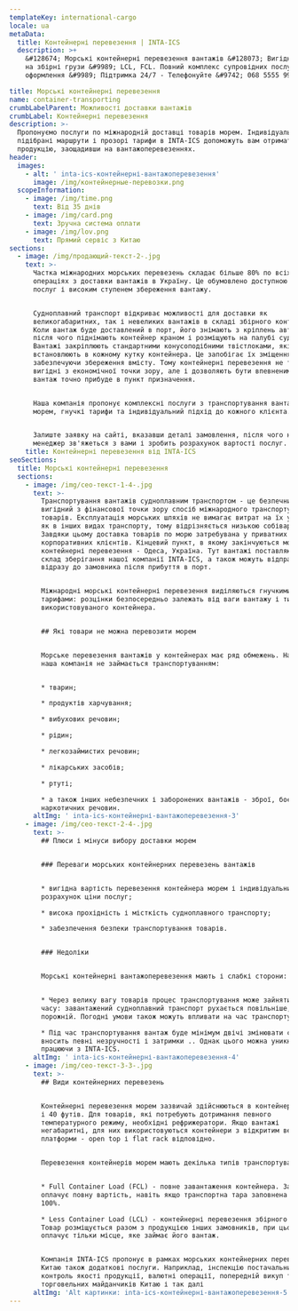 ```yaml
---
templateKey: international-cargo
locale: ua
metaData:
  title: Контейнерні перевезення | INTA-ICS
  description: >+
    &#128674; Морські контейнерні перевезення вантажів &#128073; Вигідні тарифи
    на збірні грузи &#9989; LCL, FCL. Повний комплекс супровідних послуг, митне
    оформлення &#9989; Підтримка 24/7 - Телефонуйте &#9742; 068 5555 999

title: Морські контейнерні перевезення
name: container-transporting
crumbLabelParent: Можливості доставки вантажів
crumbLabel: Контейнерні перевезення
description: >-
  Пропонуємо послуги по міжнародній доставці товарів морем. Індивідуально
  підібрані маршрути і прозорі тарифи в INTA-ICS допоможуть вам отримати
  продукцію, заощадивши на вантажоперевезеннях.
header:
  images:
    - alt: ' inta-ics-контейнерні-вантажоперевезення'
      image: /img/контейнерные-перевозки.png
  scopeInformation:
    - image: /img/time.png
      text: Від 35 днів
    - image: /img/card.png
      text: Зручна система оплати
    - image: /img/lov.png
      text: Прямий сервіс з Китаю
sections:
  - image: /img/продающий-текст-2-.jpg
    text: >-
      Частка міжнародних морських перевезень складає більше 80% по всіх
      операціях з доставки вантажів в Україну. Це обумовлено доступною вартістю
      послуг і високим ступенем збереження вантажу.


      Судноплавний транспорт відкриває можливості для доставки як
      великогабаритних, так і невеликих вантажів в складі збірного контейнера.
      Коли вантаж буде доставлений в порт, його знімають з кріплень автомобіля,
      після чого піднімають контейнер краном і розміщують на палубі судна.
      Вантажі закріплюють стандартними конусоподібними твістлоками, які
      встановлюють в кожному кутку контейнера. Це запобігає їх зміщення,
      забезпечуючи збереження вмісту. Тому контейнерні перевезення не тільки
      вигідні з економічної точки зору, але і дозволяють бути впевненими, що
      вантаж точно прибуде в пункт призначення.


      Наша компанія пропонує комплексні послуги з транспортування вантажів
      морем, гнучкі тарифи та індивідуальний підхід до кожного клієнта.


      Залиште заявку на сайті, вказавши деталі замовлення, після чого наш
      менеджер зв'яжеться з вами і зробить розрахунок вартості послуг.
    title: Контейнерні перевезення від INTA-ICS
seoSections:
  title: Морські контейнерні перевезення
  sections:
    - image: /img/сео-текст-1-4-.jpg
      text: >-
        Транспортування вантажів судноплавним транспортом - це безпечний і
        вигідний з фінансової точки зору спосіб міжнародного транспортування
        товарів. Експлуатація морських шляхів не вимагає витрат на їх утримання,
        як в інших видах транспорту, тому відрізняється низькою собівартістю.
        Завдяки цьому доставка товарів по морю затребувана у приватних і
        корпоративних клієнтів. Кінцевий пункт, в якому закінчуються морські
        контейнерні перевезення - Одеса, Україна. Тут вантажі поставляються на
        склад зберігання нашої компанії INTA-ICS, а також можуть відправлятися
        відразу до замовника після прибуття в порт.


        Міжнародні морські контейнерні перевезення виділяються гнучкими
        тарифами: розцінки безпосередньо залежать від ваги вантажу і типу
        використовуваного контейнера.


        ## Які товари не можна перевозити морем


        Морське перевезення вантажів у контейнерах має ряд обмежень. Наприклад,
        наша компанія не займається транспортуванням:


        * тварин;

        * продуктів харчування;

        * вибухових речовин;

        * рідин;

        * легкозаймистих речовин;

        * лікарських засобів;

        * ртуті;

        * а також інших небезпечних і заборонених вантажів - зброї, боєприпасів,
        наркотичних речовин.
      altImg: ' inta-ics-контейнерні-вантажоперевезення-3'
    - image: /img/сео-текст-2-4-.jpg
      text: >-
        ## Плюси і мінуси вибору доставки морем


        ### Переваги морських контейнерних перевезень вантажів


        * вигідна вартість перевезення контейнера морем і індивідуальний
        розрахунок ціни послуг;

        * висока прохідність і місткість судноплавного транспорту;

        * забезпечення безпеки транспортування товарів.


        ### Недоліки


        Морські контейнерні вантажоперевезення мають і слабкі сторони:


        * Через велику вагу товарів процес транспортування може зайняти багато
        часу: завантажений судноплавний транспорт рухається повільніше, ніж
        порожній. Погодні умови також можуть впливати на час транспортування.

        * Під час транспортування вантаж буде мінімум двічі змінювати судно, що
        вносить певні незручності і затримки .. Однак цього можна уникнути,
        працюючи з INTA-ICS.
      altImg: ' inta-ics-контейнерні-вантажоперевезення-4'
    - image: /img/сео-текст-3-3-.jpg
      text: >-
        ## Види контейнерних перевезень


        Контейнерні перевезення морем зазвичай здійснюються в контейнерах на 20
        і 40 футів. Для товарів, які потребують дотримання певного
        температурного режиму, необхідні рефрижератори. Якщо вантажі
        негабаритні, для них використовуються контейнери з відкритим верхом або
        платформи - open top і flat rack відповідно.


        Перевезення контейнерів морем мають декілька типів транспортування:


        * Full Container Load (FCL) - повне завантаження контейнера. Замовник
        оплачує повну вартість, навіть якщо транспортна тара заповнена не на
        100%.

        * Less Container Load (LCL) - контейнерні перевезення збірного типу.
        Товар розміщується разом з продукцією інших замовників, при цьому клієнт
        оплачує тільки місце, яке займає його вантаж.


        Компанія INTA-ICS пропонує в рамках морських контейнерних перевезень з
        Китаю також додаткові послуги. Наприклад, інспекцію постачальника,
        контроль якості продукції, валютні операції, попередній викуп товарів з
        торговельних майданчиків Китаю і так далі
      altImg: 'Alt картинки: inta-ics-контейнерні-вантажоперевезення-5'
---
```

